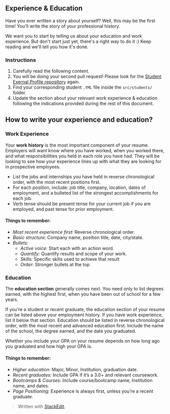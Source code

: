 ## Experience & Education
Have you ever written a story about yourself? Well, this may be the first time! You'll write the story of your professional history.

We want you to start by telling us about your education and work experience. But don't start just yet, there's a right way to do it :) Keep reading and we'll tell you how it's done.

### Instructions
 1. Carefully read the following content.
 2. You will be doing your second pull request! Please look for the [Student Exernal Profile repository](https://github.com/4GeeksAcademy/student-external-profile) again.
 3. Find your corresponding student `.YML` file inside the `src/students/` folder.
 4. Update the section about your relevant work experience & education following the indications provided during the rest of this document.
 
 ## How to write your experience and education?

### Work Experience
Your **work history** is the most important component of your resume. Employers will want know where you have worked, when you worked there, and what responsibilities you held in each role you have had. They will be looking to see how your experience lines up with what they are looking for in prospective employees.

 - List the jobs and internships you have held in reverse chronological order, with the most recent positions first.
 - For each position, include: job title, company, location, dates of employment, and a bulleted list of the strongest accomplishments for each job.
 - Verb tense should be present tense for your current job if you are employed, and past tense for prior employment.

#### Things to remember:
 - *Most recent experience first:* Reverse chronological order.
 - *Basic structure:* Company name, position title, date, city/state.
 - *Bullets:*
	 - *Active voice:* Start each with an action word.
	 - *Quantify:* Quantify results and scope of your work.
	 - *Skills:* Specific  skills  used  to  achieve  that  result
	 - *Order:* Stronger bullets at the top

### Education
The **education section** generally comes next. You need only to list degrees earned, with the highest first, when you have been out of school for a few years.

If you’re a student or recent graduate, the education section of your resume can be listed above your employment history. If you have work experience, list it below that section. Education should be listed in reverse chronological order, with the most recent and advanced education first. Include the name of the school, the degree earned, and the date you graduated.

Whether you include your GPA on your resume depends on how long ago you graduated and how high your GPA is.

#### Things to remember:
 - *Higher education:* Major, Minor, Institution, graduation date.
 - *Recent graduates:* Include GPA if it’s a 3.0+ and relevant  coursework.
 - *Bootcamps & Courses:* Include course/bootcamp name, Institution name, and dates.
 - *Page Positioning:* Experience is always first, unless you’re a recent graduate.


> Written with [StackEdit](https://stackedit.io/).
<!--stackedit_data:
eyJoaXN0b3J5IjpbOTY3NTM1OTAwLDQxNTQwODEzOSwxMjEzOT
A5NDAwXX0=
-->